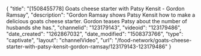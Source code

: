 {
    "title": "[1508455778] Goats cheese starter with Patsy Kensit - Gordon Ramsay",
    "description": "Gordon Ramsay shows Patsy Kensit how to make a delicious goats cheese starter. Gordon teases Patsy about the number of husbands she has.",
    "channelid": "123179143",
    "videoid": "123179486",
    "date_created": "1262867032",
    "date_modified": "1508373766",
    "type": "captivate",
    "layout": "channelVideo",
    "url": "\/food-network\/goats-cheese-starter-with-patsy-kensit-gordon-ramsay\/123179143-123179486"
}